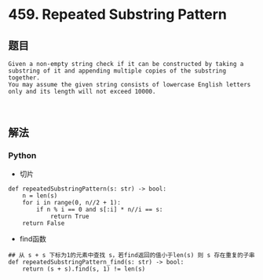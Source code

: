 
# 459. Repeated Substring Pattern

## 题目

```
Given a non-empty string check if it can be constructed by taking a substring of it and appending multiple copies of the substring together. 
You may assume the given string consists of lowercase English letters only and its length will not exceed 10000.
```

<br>

## 解法

### Python

- 切片

```
def repeatedSubstringPattern(s: str) -> bool:
	n = len(s)
	for i in range(0, n//2 + 1):
		if n % i == 0 and s[:i] * n//i == s:
			return True
	return False
```

- find函数

```
## 从 s + s 下标为1的元素中查找 s，若find返回的值小于len(s) 则 s 存在重复的子串
def repeatedSubstringPattern_find(s: str) -> bool:
	return (s + s).find(s, 1) != len(s)
```